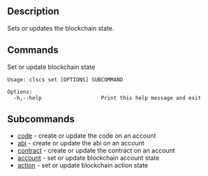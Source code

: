 ## Description
Sets or updates the blockchain state.
## Commands

Set or update blockchain state

```console
Usage: clscs set [OPTIONS] SUBCOMMAND

Options:
  -h,--help                   Print this help message and exit
```

## Subcommands
  
- [code](set-code) - create or update the code on an account
- [abi](set-abi) - create or update the abi on an account
- [contract](set-contract) - create or update the contract on an account
- [account](set-account) - set or update blockchain account state
- [action](set-action) - set or update blockchain action state
